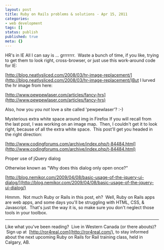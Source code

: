 ```yaml
---
layout: post
title: Ruby on Rails problems & solutions - Apr 15, 2011
categories:
- web development
tags: []
status: publish
published: true
meta: {}
---
```


HR's in IE
All I can say is ... grrrrrrr.  Waste a bunch of time, if you like, trying to get them to look right, cross-browser, or just use this work-around code for IE:


[http://blog.neatlysliced.com/2008/03/hr-image-replacement/](http://blog.neatlysliced.com/2008/03/hr-image-replacement/)But I lurved the hr image from here:


[http://www.pewpewlaser.com/articles/fancy-hrs](http://www.pewpewlaser.com/articles/fancy-hrs)

Also, how you you *not* love a site called 'pewpewlaser'? :-)

Mysterious extra white space around img in Firefox
If you will recall from the last post, I was working on an image map.  Then, I couldn't get it to look right, because of all the extra white space.  This post'll get you headed in the right direction:



[http://www.codingforums.com/archive/index.php/t-84484.html](http://www.codingforums.com/archive/index.php/t-84484.html)

Proper use of jQuery dialog

Otherwise known as "Why does this dialog only open once?"  

[http://blog.nemikor.com/2009/04/08/basic-usage-of-the-jquery-ui-dialog/](http://blog.nemikor.com/2009/04/08/basic-usage-of-the-jquery-ui-dialog/)

Hmmm.  Not much Ruby or Rails in this post, eh?  Well, Ruby on Rails apps are web apps, and some days you'll be struggling with HTML, CSS, & Javascript.  That's just the way it is, so make sure you don't neglect those tools in your toolbox.



----



Like what you've been reading?  Live in Western Canada (or there abouts)?  Sign up at 
[http://ror4real.com](http://ror4real.com/), to stay informed about the next upcoming Ruby on Rails for Rail training class, held in Calgary, AB.
